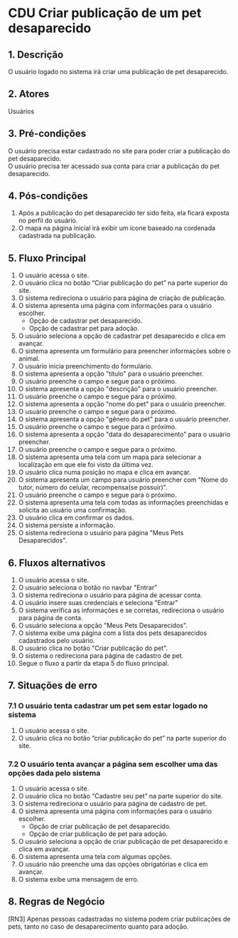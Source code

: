 # CDU Criar publicação de um pet desaparecido

## 1. Descrição

O usuário logado no sistema irá criar uma publicação de pet desaparecido.

## 2. Atores

Usuários

## 3. Pré-condições

O usuário precisa estar cadastrado no site para poder criar a publicação do pet desaparecido.  
O usuário precisa ter acessado sua conta para criar a publicação do pet desaparecido.

## 4. Pós-condições

1. Após a publicação do pet desaparecido ter sido feita, ela ficará exposta no perfil do usuário.
2. O mapa na página inicial irá exibir um ícone baseado na cordenada cadastrada na publicação.

## 5. Fluxo Principal

1. O usuário acessa o site.
2. O usuário clica no botão “Criar publicação do pet” na parte superior do site.
3. O sistema redireciona o usuário para página de criação de publicação.
4. O sistema apresenta uma página com informações para o usuário escolher.
   - Opção de cadastrar pet desaparecido.
   - Opção de cadastrar pet para adoção.
5. O usuário seleciona a opção de cadastrar pet desaparecido e clica em avançar.
6. O sistema apresenta um formulário para preencher informações sobre o animal.
7. O usuário inicia preenchimento do formulário.
8. O sistema apresenta a opção "título" para o usuário preencher.
9. O usuário preenche o campo e segue para o próximo.
10. O sistema apresenta a opção "descrição" para o usuário preencher.
11. O usuário preenche o campo e segue para o próximo.
12. O sistema apresenta a opção "nome do pet" para o usuário preencher.
13. O usuário preenche o campo e segue para o próximo.
14. O sistema apresenta a opção "gênero do pet" para o usuário preencher.
15. O usuário preenche o campo e segue para o próximo.
16. O sistema apresenta a opção "data do desaparecimento" para o usuário preencher.
17. O usuário preenche o campo e segue para o próximo.
18. O sistema apresenta uma tela com um mapa para selecionar a localização em que ele foi visto da última vez.
19. O usuário clica numa posição no mapa e clica em avançar.
20. O sistema apresenta um campo para usuário preencher com "Nome do tutor, número do celular, recompensa(se possuir)".
21. O usuário preenche o campo e segue para o próximo.
22. O sistema apresenta uma tela com todas as informações preenchidas e solicita ao usuário uma confirmação.
23. O usuário clica em confirmar os dados.
24. O sistema persiste a informação.
25. O sistema redireciona o usuário para página "Meus Pets Desaparecidos".

## 6. Fluxos alternativos

1. O usuário acessa o site.
2. O usuário seleciona o botão no navbar "Entrar"
3. O sistema redireciona o usuário para página de acessar conta.
4. O usuário insere suas credenciais e seleciona "Entrar"
5. O sistema verifica as informações e se corretas, redireciona o usuário para página de conta.
6. O usuário seleciona a opção "Meus Pets Desaparecidos".
7. O sistema exibe uma página com a lista dos pets desaparecidos cadastrados pelo usuário.
8. O usuário clica no botão "Criar publicação do pet".
9. O sistema o redireciona para página de cadastro de pet.
10. Segue o fluxo a partir da etapa 5 do fluxo principal.

## 7. Situações de erro

### 7.1 O usuário tenta cadastrar um pet sem estar logado no sistema

1. O usuário acessa o site.
2. O usuário clica no botão “criar publicação do pet” na parte superior do site.

### 7.2 O usuário tenta avançar a página sem escolher uma das opções dada pelo sistema

1. O usuário acessa o site.
2. O usuário clica no botão “Cadastre seu pet” na parte superior do site.
4. O sistema redireciona o usuário para página de cadastro de pet.
5. O sistema apresenta uma página com informações para o usuário escolher.
   - Opção de criar publicação de pet desaparecido.
   - Opção de criar publicação de pet para adoção.
6. O usuário seleciona a opção de criar publicação de pet desaparecido e clica em avançar.
7. O sistema apresenta uma tela com algumas opções.
8. O usuário não preenche uma das opções obrigatórias e clica em avançar.
9. O sistema exibe uma mensagem de erro.

## 8. Regras de Negócio

[RN3] Apenas pessoas cadastradas no sistema podem criar publicações de pets, tanto no caso de desaparecimento quanto para adoção.  
 
